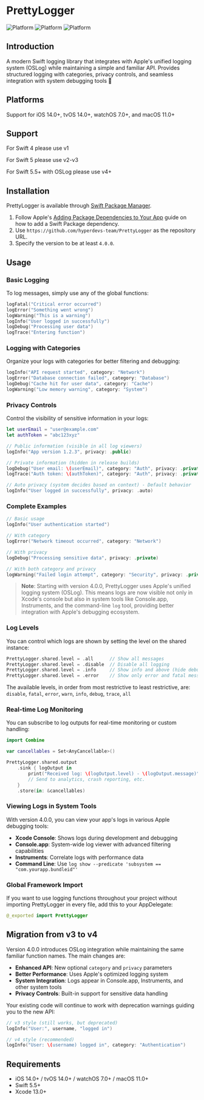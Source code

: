 # PrettyLogger

![Platform](https://img.shields.io/badge/platform-iOS-blue.svg?style=flat)
![Platform](https://img.shields.io/badge/platform-tvOS-blue.svg?style=flat)
![Platform](https://img.shields.io/badge/platform-mac-blue.svg?style=flat)

## Introduction
A modern Swift logging library that integrates with Apple's unified logging system (OSLog) while maintaining a simple and familiar API. Provides structured logging with categories, privacy controls, and seamless integration with system debugging tools 💪

## Platforms
Support for iOS 14.0+, tvOS 14.0+, watchOS 7.0+, and macOS 11.0+

## Support
For Swift 4 please use v1

For Swift 5 please use v2-v3

For Swift 5.5+ with OSLog please use v4+

## Installation
PrettyLogger is available through [Swift Package Manager](https://swift.org/package-manager/).

1. Follow Apple's [Adding Package Dependencies to Your App](
https://developer.apple.com/documentation/xcode/adding_package_dependencies_to_your_app
) guide on how to add a Swift Package dependency.
2. Use `https://github.com/hyperdevs-team/PrettyLogger` as the repository URL.
3. Specify the version to be at least `4.0.0`.

## Usage

### Basic Logging
To log messages, simply use any of the global functions:
```swift
logFatal("Critical error occurred")
logError("Something went wrong")
logWarning("This is a warning")
logInfo("User logged in successfully")
logDebug("Processing user data")
logTrace("Entering function")
```

### Logging with Categories
Organize your logs with categories for better filtering and debugging:
```swift
logInfo("API request started", category: "Network")
logError("Database connection failed", category: "Database")
logDebug("Cache hit for user data", category: "Cache")
logWarning("Low memory warning", category: "System")
```

### Privacy Controls
Control the visibility of sensitive information in your logs:
```swift
let userEmail = "user@example.com"
let authToken = "abc123xyz"

// Public information (visible in all log viewers)
logInfo("App version 1.2.3", privacy: .public)

// Private information (hidden in release builds)
logDebug("User email: \(userEmail)", category: "Auth", privacy: .private)
logTrace("Auth token: \(authToken)", category: "Auth", privacy: .private)

// Auto privacy (system decides based on context) - Default behavior
logInfo("User logged in successfully", privacy: .auto)
```

### Complete Examples
```swift
// Basic usage
logInfo("User authentication started")

// With category
logError("Network timeout occurred", category: "Network")

// With privacy
logDebug("Processing sensitive data", privacy: .private)

// With both category and privacy
logWarning("Failed login attempt", category: "Security", privacy: .private)
```

> **Note**: Starting with version 4.0.0, PrettyLogger uses Apple's unified logging system (OSLog). This means logs are now visible not only in Xcode's console but also in system tools like Console.app, Instruments, and the command-line `log` tool, providing better integration with Apple's debugging ecosystem.

### Log Levels
You can control which logs are shown by setting the level on the shared instance:
```swift
PrettyLogger.shared.level = .all      // Show all messages
PrettyLogger.shared.level = .disable  // Disable all logging
PrettyLogger.shared.level = .info     // Show info and above (hide debug & trace)
PrettyLogger.shared.level = .error    // Show only error and fatal messages
```

The available levels, in order from most restrictive to least restrictive, are:
`disable`, `fatal`, `error`, `warn`, `info`, `debug`, `trace`, `all`

### Real-time Log Monitoring
You can subscribe to log outputs for real-time monitoring or custom handling:
```swift
import Combine

var cancellables = Set<AnyCancellable>()

PrettyLogger.shared.output
    .sink { logOutput in
        print("Received log: \(logOutput.level) - \(logOutput.message)")
        // Send to analytics, crash reporting, etc.
    }
    .store(in: &cancellables)
```

### Viewing Logs in System Tools

With version 4.0.0, you can view your app's logs in various Apple debugging tools:

- **Xcode Console**: Shows logs during development and debugging
- **Console.app**: System-wide log viewer with advanced filtering capabilities
- **Instruments**: Correlate logs with performance data
- **Command Line**: Use `log show --predicate 'subsystem == "com.yourapp.bundleid"'`

### Global Framework Import
If you want to use logging functions throughout your project without importing PrettyLogger in every file, add this to your AppDelegate:
```swift
@_exported import PrettyLogger
```

## Migration from v3 to v4

Version 4.0.0 introduces OSLog integration while maintaining the same familiar function names. The main changes are:

- **Enhanced API**: New optional `category` and `privacy` parameters
- **Better Performance**: Uses Apple's optimized logging system
- **System Integration**: Logs appear in Console.app, Instruments, and other system tools
- **Privacy Controls**: Built-in support for sensitive data handling

Your existing code will continue to work with deprecation warnings guiding you to the new API:

```swift
// v3 style (still works, but deprecated)
logInfo("User:", username, "logged in")

// v4 style (recommended)
logInfo("User: \(username) logged in", category: "Authentication")
```

## Requirements

- iOS 14.0+ / tvOS 14.0+ / watchOS 7.0+ / macOS 11.0+
- Swift 5.5+
- Xcode 13.0+
